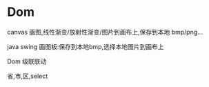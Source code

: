 # Dom

canvas 画图,线性渐变/放射性渐变/图片到画布上,保存到本地 bmp/png...

java swing 画图板:保存到本地bmp,选择本地图片到画布上

Dom 级联联动

省,市,区,select